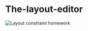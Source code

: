 # The-layout-editor
![Layout constraint homework](https://user-images.githubusercontent.com/50354129/161737462-da8bebf7-dda1-454c-a5ba-e3a468914a2a.gif)
